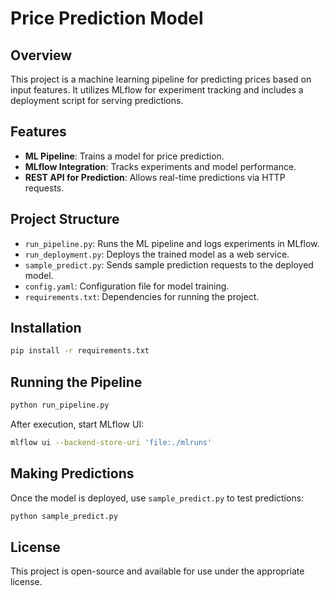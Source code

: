 # Price Prediction Model  

## Overview  
This project is a machine learning pipeline for predicting prices based on input features. It utilizes MLflow for experiment tracking and includes a deployment script for serving predictions.  

## Features  
- **ML Pipeline**: Trains a model for price prediction.  
- **MLflow Integration**: Tracks experiments and model performance.  
- **REST API for Prediction**: Allows real-time predictions via HTTP requests.  

## Project Structure  
- `run_pipeline.py`: Runs the ML pipeline and logs experiments in MLflow.  
- `run_deployment.py`: Deploys the trained model as a web service.  
- `sample_predict.py`: Sends sample prediction requests to the deployed model.  
- `config.yaml`: Configuration file for model training.  
- `requirements.txt`: Dependencies for running the project.  

## Installation  
```sh  
pip install -r requirements.txt  
```

## Running the Pipeline  
```sh  
python run_pipeline.py  
```
After execution, start MLflow UI:  
```sh  
mlflow ui --backend-store-uri 'file:./mlruns'  
```

## Making Predictions  
Once the model is deployed, use `sample_predict.py` to test predictions:  
```sh  
python sample_predict.py  
```

## License  
This project is open-source and available for use under the appropriate license.  
